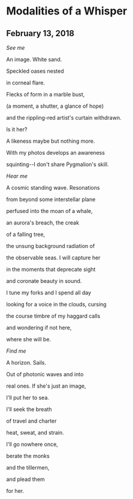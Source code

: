# Modalities of a Whisper
## February 13, 2018

_See me_

An image. White sand.

Speckled oases nested 

in corneal flare.

Flecks of form in a marble bust,

(a moment, a shutter, a glance of hope)

and the rippling-red artist's curtain withdrawn.

Is it her?

A likeness maybe but nothing more.

With my photos develops an awareness

squinting--I don't share Pygmalion's skill.

 

_Hear me_

A cosmic standing wave. Resonations

from beyond some interstellar plane

perfused into the moan of a whale,

an aurora's breach, the creak

of a falling tree,

the unsung background radiation of

the observable seas. I will capture her

in the moments that deprecate sight

and coronate beauty in sound.

I tune my forks and I spend all day

looking for a voice in the clouds, cursing

the course timbre of my haggard calls

and wondering if not here,

where she will be.

 

_Find me_

A horizon. Sails.

Out of photonic waves and into

real ones. If she's just an image,

I'll put her to sea.

I'll seek the breath

of travel and charter

heat, sweat, and strain. 

I'll go nowhere once,

berate the monks

and the tillermen,

and plead them 

for her.